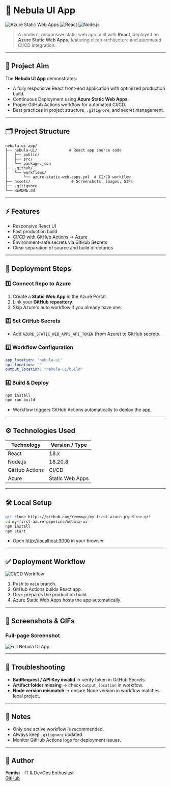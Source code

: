 # 🌌 Nebula UI App

![Azure Static Web Apps](https://img.shields.io/badge/Deployment-Azure%20Static%20Web%20Apps-blue)
![React](https://img.shields.io/badge/Framework-React-blueviolet)
![Node.js](https://img.shields.io/badge/Node.js-18.20.8-green)

> A modern, responsive static web app built with **React**, deployed on **Azure Static Web Apps**, featuring clean architecture and automated CI/CD integration.

---

## 🎯 Project Aim
The **Nebula UI App** demonstrates:

- A fully responsive React front-end application with optimized production build.
- Continuous Deployment using **Azure Static Web Apps**.
- Proper GitHub Actions workflow for automated CI/CD.
- Best practices in project structure, `.gitignore`, and secret management.

---

## 🗂 Project Structure
```text
nebula-ui-app/
├── nebula-ui/              # React app source code
│   ├── public/
│   ├── src/
│   └── package.json
├── .github/
│   └── workflows/
│       └── azure-static-web-apps.yml  # CI/CD workflow
├── assets/                  # Screenshots, images, GIFs
├── .gitignore
└── README.md
```

---

## ⚡ Features
- Responsive React UI
- Fast production build
- CI/CD with GitHub Actions → Azure
- Environment-safe secrets via GitHub Secrets
- Clear separation of source and build directories

---

## 🚀 Deployment Steps

### 1️⃣ Connect Repo to Azure
1. Create a **Static Web App** in the Azure Portal.
2. Link your **GitHub repository**.
3. Skip Azure's auto workflow if you already have one.

### 2️⃣ Set GitHub Secrets
- Add `AZURE_STATIC_WEB_APPS_API_TOKEN` (from Azure) to GitHub secrets.

### 3️⃣ Workflow Configuration
```yaml
app_location: "nebula-ui"
api_location: ""
output_location: "nebula-ui/build"
```

### 4️⃣ Build & Deploy
```bash
npm install
npm run build
```
- Workflow triggers GitHub Actions automatically to deploy the app.

---

## ⚙️ Technologies Used
| Technology       | Version / Type      |
|-----------------|-------------------|
| React            | 18.x              |
| Node.js          | 18.20.8           |
| GitHub Actions   | CI/CD             |
| Azure            | Static Web Apps   |

---

## 🛠 Local Setup
```bash
git clone https://github.com/Yemmmyc/my-first-azure-pipeline.git
cd my-first-azure-pipeline/nebula-ui
npm install
npm start
```
- Open [http://localhost:3000](http://localhost:3000) in your browser.

---

## ✅ Deployment Workflow
![CI/CD Workflow](https://github.com/Yemmmyc/my-first-azure-pipeline/actions/workflows/azure-static-web-apps.yml/badge.svg)

1. Push to `main` branch.
2. GitHub Actions builds React app.
3. Oryx prepares the production build.
4. Azure Static Web Apps hosts the app automatically.

---

## 📸 Screenshots & GIFs

### Full-page Screenshot
![Full Nebula UI App](assets/fullpage.png)

---

## 🔧 Troubleshooting
- **BadRequest / API Key invalid** → verify token in GitHub Secrets.
- **Artifact folder missing** → check `output_location` in workflow.
- **Node version mismatch** → ensure Node version in workflow matches local project.

---

## 📌 Notes
- Only one active workflow is recommended.
- Always keep `.gitignore` updated.
- Monitor GitHub Actions logs for deployment issues.

---

## 📝 Author
**Yemisi** – IT & DevOps Enthusiast  
[GitHub](https://github.com/Yemmmyc)



